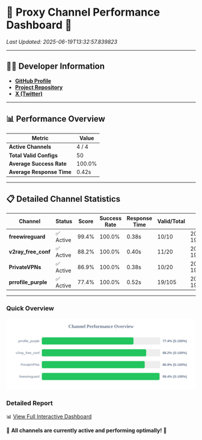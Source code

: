 # 🌟 Proxy Channel Performance Dashboard 🌟

_Last Updated: 2025-06-19T13:32:57.839823_

---

## 👩‍💻 Developer Information

- **[GitHub Profile](https://github.com/4n0nymou3)**  
- **[Project Repository](https://github.com/4n0nymou3/multi-proxy-config-fetcher)**  
- **[X (Twitter)](https://x.com/4n0nymou3)**  

---

## 📊 Performance Overview

| Metric                | Value       |
|-----------------------|-------------|
| **Active Channels**   | 4 / 4       |
| **Total Valid Configs** | 50          |
| **Average Success Rate** | 100.0%      |
| **Average Response Time** | 0.42s       |

---

## 📋 Detailed Channel Statistics

| Channel          | Status     | Score  | Success Rate | Response Time | Valid/Total | Last Success               |
|------------------|------------|--------|--------------|---------------|-------------|----------------------------|
| **freewireguard**  | ✅ Active  | 99.4%  | 100.0% | 0.38s         | 10/10       | 2025-06-19T13:32:57.837924 |
| **v2ray_free_conf**  | ✅ Active  | 88.2%  | 100.0% | 0.40s         | 11/20       | 2025-06-19T13:32:57.014008 |
| **PrivateVPNs**  | ✅ Active  | 86.9%  | 100.0% | 0.38s         | 10/20       | 2025-06-19T13:32:57.423246 |
| **prrofile_purple**  | ✅ Active  | 77.4%  | 100.0% | 0.52s         | 19/105       | 2025-06-19T13:32:56.580953 |

---

### Quick Overview
<div align="center">
  <a href="https://raw.githubusercontent.com/nullluser/NullRepo/refs/heads/main/assets/channel_stats_chart.svg">
    <img src="https://raw.githubusercontent.com/nullluser/NullRepo/refs/heads/main/assets/channel_stats_chart.svg" alt="Source Performance Statistics" width="800">
  </a>
</div>

### Detailed Report
📊 [View Full Interactive Dashboard](https://htmlpreview.github.io/?https://github.com/nullluser/NullRepo/blob/main/assets/performance_report.html)

🎉 **All channels are currently active and performing optimally!** 🎉
